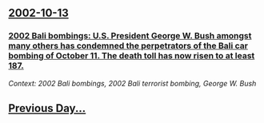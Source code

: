 ## [2002-10-13](/news/2002/10/13/index.md)

### [ 2002 Bali bombings: U.S. President George W. Bush amongst many others has condemned the perpetrators of the Bali car bombing of October 11. The death toll has now risen to at least 187.](/news/2002/10/13/2002-bali-bombings-u-s-president-george-w-bush-amongst-many-others-has-condemned-the-perpetrators-of-the-bali-car-bombing-of-october-11.md)
_Context: 2002 Bali bombings, 2002 Bali terrorist bombing, George W. Bush_

## [Previous Day...](/news/2002/10/12/index.md)

